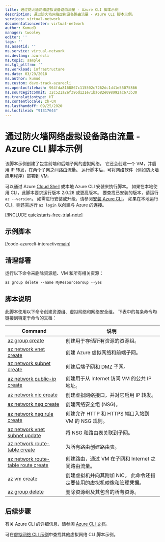 ```yaml
---
title: 通过防火墙网络虚拟设备路由流量 - Azure CLI 脚本示例
description: 通过防火墙网络虚拟设备路由流量 - Azure CLI 脚本示例。
services: virtual-network
documentationcenter: virtual-network
author: KumudD
manager: twooley
editor: ''
tags: ''
ms.assetid: ''
ms.service: virtual-network
ms.devlang: azurecli
ms.topic: sample
ms.tgt_pltfrm: ''
ms.workload: infrastructure
ms.date: 03/20/2018
ms.author: kumud
ms.custom: devx-track-azurecli
ms.openlocfilehash: 964fda8168867c115502c7262dc1d41e55075866
ms.sourcegitcommit: 32c521a2ef396d121e71ba682e098092ac673b30
ms.translationtype: HT
ms.contentlocale: zh-CN
ms.lasthandoff: 09/25/2020
ms.locfileid: "91317644"
---
```

# <a name="route-traffic-through-a-network-virtual-appliance---azure-cli-script-sample"></a>通过防火墙网络虚拟设备路由流量 - Azure CLI 脚本示例

该脚本示例创建了包含前端和后端子网的虚拟网络。 它还会创建一个 VM，并启用 IP 转发，在两个子网之间路由流量。 运行脚本后，可将网络软件（例如防火墙应用程序）部署到 VM。

可以通过 Azure [Cloud Shell](https://shell.azure.com/bash) 或本地 Azure CLI 安装来执行脚本。 如果在本地使用 CLI，此脚本要求运行版本 2.0.28 或更高版本。 要查找已安装的版本，请运行 `az --version`。 如需进行安装或升级，请参阅[安装 Azure CLI](/cli/azure/install-azure-cli)。 如果在本地运行 CLI，则还需运行 `az login` 以创建与 Azure 的连接。

[!INCLUDE [quickstarts-free-trial-note](../../../includes/quickstarts-free-trial-note.md)]


## <a name="sample-script"></a>示例脚本

[!code-azurecli-interactive[main](../../../cli_scripts/virtual-network/route-traffic-through-nva/route-traffic-through-nva.sh "Route traffic through a network virtual appliance")]

## <a name="clean-up-deployment"></a>清理部署 

运行以下命令来删除资源组、VM 和所有相关资源：

```azurecli
az group delete --name MyResourceGroup --yes
```

## <a name="script-explanation"></a>脚本说明

此脚本使用以下命令创建资源组、虚拟网络和网络安全组。 下表中的每条命令均链接到特定于命令的文档：

| Command | 说明 |
|---|---|
| [az group create](/cli/azure/group) | 创建用于存储所有资源的资源组。 |
| [az network vnet create](/cli/azure/network/vnet) | 创建 Azure 虚拟网络和前端子网。 |
| [az network subnet create](/cli/azure/network/vnet/subnet) | 创建后端子网和 DMZ 子网。 |
| [az network public-ip create](/cli/azure/network/public-ip) | 创建用于从 Internet 访问 VM 的公共 IP 地址。 |
| [az network nic create](/cli/azure/network/nic) | 创建虚拟网络接口，并对它启用 IP 转发。 |
| [az network nsg create](/cli/azure/network/nsg) | 创建网络安全组 (NSG)。 |
| [az network nsg rule create](/cli/azure/network/nsg/rule) | 创建允许 HTTP 和 HTTPS 端口入站到 VM 的 NSG 规则。 |
| [az network vnet subnet update](/cli/azure/network/vnet/subnet)| 将 NSG 和路由表关联到子网。 |
| [az network route-table create](/cli/azure/network/route-table#az-network-route-table-create)| 为所有路由创建路由表。 |
| [az network route-table route create](/cli/azure/network/route-table/route#az-network-route-table-route-create)| 创建路由，通过 VM 在子网和 Internet 之间路由流量。 |
| [az vm create](/cli/azure/vm) | 创建虚拟机并向其附加 NIC。 此命令还指定要使用的虚拟机映像和管理凭据。 |
| [az group delete](/cli/azure/group) | 删除资源组及其包含的所有资源。 |

## <a name="next-steps"></a>后续步骤

有关 Azure CLI 的详细信息，请参阅 [Azure CLI 文档](/cli/azure)。

可在[虚拟网络 CLI 示例](../cli-samples.md)中查找其他虚拟网络 CLI 脚本示例。
